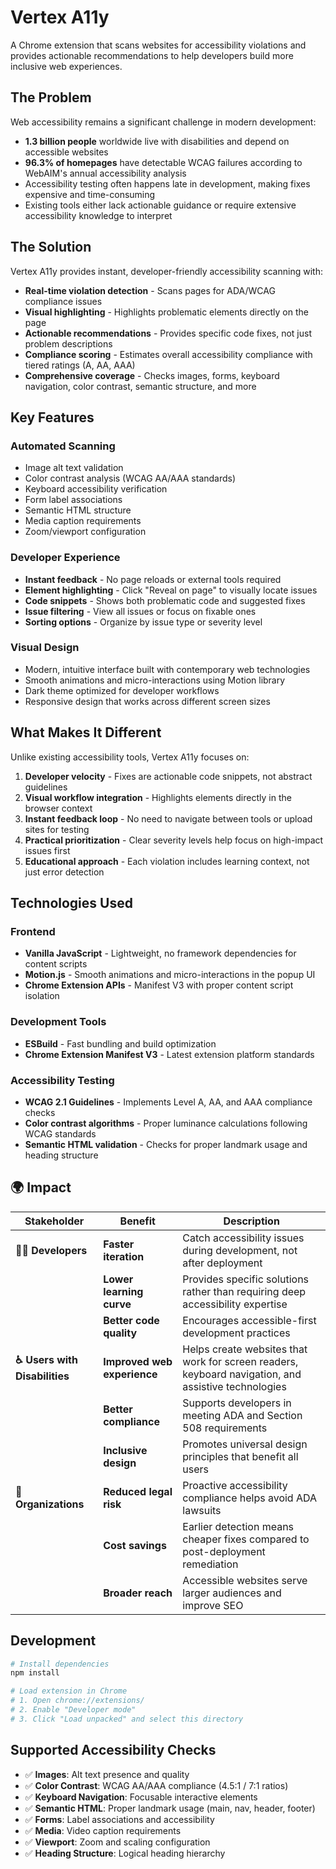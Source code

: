 # Vertex A11y

A Chrome extension that scans websites for accessibility violations and provides actionable recommendations to help developers build more inclusive web experiences.

## The Problem

Web accessibility remains a significant challenge in modern development:

- **1.3 billion people** worldwide live with disabilities and depend on accessible websites
- **96.3% of homepages** have detectable WCAG failures according to WebAIM's annual accessibility analysis
- Accessibility testing often happens late in development, making fixes expensive and time-consuming
- Existing tools either lack actionable guidance or require extensive accessibility knowledge to interpret

## The Solution

Vertex A11y provides instant, developer-friendly accessibility scanning with:

- **Real-time violation detection** - Scans pages for ADA/WCAG compliance issues
- **Visual highlighting** - Highlights problematic elements directly on the page
- **Actionable recommendations** - Provides specific code fixes, not just problem descriptions
- **Compliance scoring** - Estimates overall accessibility compliance with tiered ratings (A, AA, AAA)
- **Comprehensive coverage** - Checks images, forms, keyboard navigation, color contrast, semantic structure, and more

## Key Features

### Automated Scanning
- Image alt text validation
- Color contrast analysis (WCAG AA/AAA standards)
- Keyboard accessibility verification
- Form label associations
- Semantic HTML structure
- Media caption requirements
- Zoom/viewport configuration

### Developer Experience
- **Instant feedback** - No page reloads or external tools required
- **Element highlighting** - Click "Reveal on page" to visually locate issues
- **Code snippets** - Shows both problematic code and suggested fixes
- **Issue filtering** - View all issues or focus on fixable ones
- **Sorting options** - Organize by issue type or severity level

### Visual Design
- Modern, intuitive interface built with contemporary web technologies
- Smooth animations and micro-interactions using Motion library
- Dark theme optimized for developer workflows
- Responsive design that works across different screen sizes

## What Makes It Different

Unlike existing accessibility tools, Vertex A11y focuses on:

1. **Developer velocity** - Fixes are actionable code snippets, not abstract guidelines
2. **Visual workflow integration** - Highlights elements directly in the browser context
3. **Instant feedback loop** - No need to navigate between tools or upload sites for testing
4. **Practical prioritization** - Clear severity levels help focus on high-impact issues first
5. **Educational approach** - Each violation includes learning context, not just error detection

## Technologies Used

### Frontend
- **Vanilla JavaScript** - Lightweight, no framework dependencies for content scripts
- **Motion.js** - Smooth animations and micro-interactions in the popup UI
- **Chrome Extension APIs** - Manifest V3 with proper content script isolation

### Development Tools
- **ESBuild** - Fast bundling and build optimization
- **Chrome Extension Manifest V3** - Latest extension platform standards

### Accessibility Testing
- **WCAG 2.1 Guidelines** - Implements Level A, AA, and AAA compliance checks
- **Color contrast algorithms** - Proper luminance calculations following WCAG standards
- **Semantic HTML validation** - Checks for proper landmark usage and heading structure

## 🌍 Impact

| Stakeholder | Benefit | Description |
|-------------|---------|-------------|
| **👩‍💻 Developers** | **Faster iteration** | Catch accessibility issues during development, not after deployment |
| | **Lower learning curve** | Provides specific solutions rather than requiring deep accessibility expertise |
| | **Better code quality** | Encourages accessible-first development practices |
| **♿ Users with Disabilities** | **Improved web experience** | Helps create websites that work for screen readers, keyboard navigation, and assistive technologies |
| | **Better compliance** | Supports developers in meeting ADA and Section 508 requirements |
| | **Inclusive design** | Promotes universal design principles that benefit all users |
| **🏢 Organizations** | **Reduced legal risk** | Proactive accessibility compliance helps avoid ADA lawsuits |
| | **Cost savings** | Earlier detection means cheaper fixes compared to post-deployment remediation |
| | **Broader reach** | Accessible websites serve larger audiences and improve SEO |

## Development

```bash
# Install dependencies
npm install

# Load extension in Chrome
# 1. Open chrome://extensions/
# 2. Enable "Developer mode"
# 3. Click "Load unpacked" and select this directory
```

## Supported Accessibility Checks

- ✅ **Images**: Alt text presence and quality
- ✅ **Color Contrast**: WCAG AA/AAA compliance (4.5:1 / 7:1 ratios)
- ✅ **Keyboard Navigation**: Focusable interactive elements
- ✅ **Semantic HTML**: Proper landmark usage (main, nav, header, footer)
- ✅ **Forms**: Label associations and accessibility
- ✅ **Media**: Video caption requirements
- ✅ **Viewport**: Zoom and scaling configuration
- ✅ **Heading Structure**: Logical heading hierarchy
